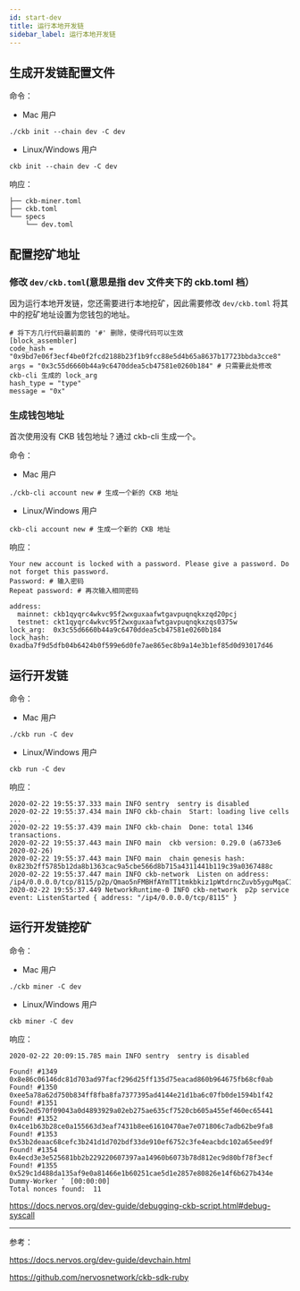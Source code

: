 ```yaml
---
id: start-dev
title: 运行本地开发链
sidebar_label: 运行本地开发链
---
```


## 生成开发链配置文件

命令：
* Mac 用户

```
./ckb init --chain dev -C dev
```

* Linux/Windows 用户

```
ckb init --chain dev -C dev
```

响应：

```shell
├── ckb-miner.toml
├── ckb.toml
└── specs
    └── dev.toml
```

## 配置挖矿地址

### 修改 `dev/ckb.toml`(意思是指 dev 文件夹下的 ckb.toml 档）

因为运行本地开发链，您还需要进行本地挖矿，因此需要修改 `dev/ckb.toml` 将其中的挖矿地址设置为您钱包的地址。

```shell
# 将下方几行代码最前面的 '#' 删除，使得代码可以生效
[block_assembler]
code_hash = "0x9bd7e06f3ecf4be0f2fcd2188b23f1b9fcc88e5d4b65a8637b17723bbda3cce8"
args = "0x3c55d6660b44a9c6470ddea5cb47581e0260b184" # 只需要此处修改 ckb-cli 生成的 lock_arg
hash_type = "type"
message = "0x"
```

### 生成钱包地址

首次使用没有 CKB 钱包地址？通过 ckb-cli 生成一个。

命令：
* Mac 用户

```shell
./ckb-cli account new # 生成一个新的 CKB 地址
```

* Linux/Windows 用户

```shell
ckb-cli account new # 生成一个新的 CKB 地址
```

响应：

```shell
Your new account is locked with a password. Please give a password. Do not forget this password.
Password: # 输入密码
Repeat password: # 再次输入相同密码

address:
  mainnet: ckb1qyqrc4wkvc95f2wxguxaafwtgavpuqnqkxzqd20pcj
  testnet: ckt1qyqrc4wkvc95f2wxguxaafwtgavpuqnqkxzqs0375w
lock_arg:  0x3c55d6660b44a9c6470ddea5cb47581e0260b184
lock_hash: 0xadba7f9d5dfb04b6424b0f599e6d0fe7ae865ec8b9a14e3b1ef85d0d93017d46
```

## 运行开发链

命令：
* Mac 用户

```
./ckb run -C dev
```

* Linux/Windows 用户

```
ckb run -C dev
```

响应：
```shell
2020-02-22 19:55:37.333 main INFO sentry  sentry is disabled
2020-02-22 19:55:37.434 main INFO ckb-chain  Start: loading live cells ...
2020-02-22 19:55:37.439 main INFO ckb-chain  Done: total 1346 transactions.
2020-02-22 19:55:37.443 main INFO main  ckb version: 0.29.0 (a6733e6 2020-02-26)
2020-02-22 19:55:37.443 main INFO main  chain genesis hash: 0x823b2ff5785b12da8b1363cac9a5cbe566d8b715a4311441b119c39a0367488c
2020-02-22 19:55:37.447 main INFO ckb-network  Listen on address: /ip4/0.0.0.0/tcp/8115/p2p/Qmao5nFMBHfAYmTT1tmkbkiz1pWtdrncZuvb5yguMqaC1k
2020-02-22 19:55:37.449 NetworkRuntime-0 INFO ckb-network  p2p service event: ListenStarted { address: "/ip4/0.0.0.0/tcp/8115" }

```

## 运行开发链挖矿

命令：
* Mac 用户

```
./ckb miner -C dev
```

* Linux/Windows 用户

```
ckb miner -C dev
```

响应：
```shell
2020-02-22 20:09:15.785 main INFO sentry  sentry is disabled

Found! #1349 0x8e86c06146dc81d703ad97facf296d25ff135d75eacad860b964675fb68cf0ab
Found! #1350 0xee5a78a62d750b834ff8fba8fa7377395ad4144e21d1ba6c07fb0de1594b1f42
Found! #1351 0x962ed570f09043a0d4893929a02eb275ae635cf7520cb605a455ef460ec65441
Found! #1352 0x4ce1b63b28ce0a155663d3eaf7431b8ee61610470ae7e071806c7adb62be9fa8
Found! #1353 0x53b2deaac68cefc3b241d1d702bdf33de910ef6752c3fe4eacbdc102a65eed9f
Found! #1354 0x4ecd3e3e525681bb2b229220607397aa14960b6073b78d812ec9d80bf78f3ecf
Found! #1355 0x529c1d488da135af9e0a81466e1b60251cae5d1e2857e80826e14f6b627b434e
Dummy-Worker ⠁ [00:00:00]
Total nonces found:  11

```



https://docs.nervos.org/dev-guide/debugging-ckb-script.html#debug-syscall

---

参考：

https://docs.nervos.org/dev-guide/devchain.html

https://github.com/nervosnetwork/ckb-sdk-ruby
